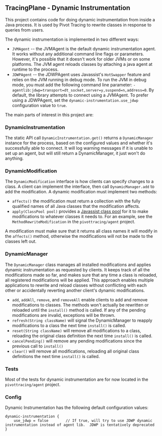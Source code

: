 ## TracingPlane - Dynamic Instrumentation

This project contains code for doing dynamic instrumentation from inside a Java process.  It is used by Pivot Tracing to rewrite classes in response to queries from users.

The dynamic instrumentation is implemented in two different ways:

* `JVMAgent` -- the JVMAgent is the default dynamic instrumentation agent.  It works without any additional command line flags or parameters.  However, it's possible that it doesn't work for older JVMs or on some platforms.  The JVM agent reloads classes by attaching a java agent at runtime to the process.
* `JDWPAgent` -- the JDWPAgent uses Javassist's `HotSwapper` feature and relies on the JVM running in debug mode.  To run the JVM in debug mode, you must add the following command line parameter: `-agentlib:jdwp=transport=dt_socket,server=y,suspend=n,address=0`.  By default, the library attempts to connect using a JVMAgent.  To prefer using a JDWPAgent, set the `dynamic-instrumentation.use_jdwp` configuration value to `true`.

The main parts of interest in this project are:

### DynamicInstrumentation

The static API call `DynamicInstrumentation.get()` returns a `DynamicManager` instance for the process, based on the configured values and whether it's successfully able to connect.  It will log warning messages if it is unable to set up an agent, but will still return a DynamicManager, it just won't do anything.

### DynamicModification

The `DynamicModification` interface is how clients can specify changes to a class.  A client can implement the interface, then call `DynamicManager.add` to add the modification.  A dynamic modification must implement two methods:

* `affects()` the modification must return a collection with the fully qualified names of all Java classes that the modification affects.
* `apply(ClassPool pool)` provides a [Javassist class pool](https://jboss-javassist.github.io/javassist/html/javassist/ClassPool.html) for it to make modifications to whatever classes it needs to.  For an example, see the `MethodRewriteModification` in the `pivottracing/agent` project.

A modification must make sure that it returns all class names it will modify in the `affects()` method, otherwise the modifications will not be made to the classes left out.

### DynamicManager

The `DynamicManager` class manages all installed modifications and applies dynamic instrumentation as requested by clients.  It keeps track of all the modifications made so far, and makes sure that any time a class is reloaded, all registered modifications will be applied.  This approach enables multiple applications to rewrite and reload classes without conflicting with each other or accidentally reverting another client's dynamic modifications.

* `add`, `addAll`, `remove`, and `removeAll` enable clients to add and remove modifications to classes.  The methods won't actually be rewritten or reloaded until the `install()` method is called.  If any of the pending modifications are invalid, exceptions will be thrown.
* `refresh(String className)` will signal the DynamicManager to reapply modifications to a class the next time `install()` is called.
* `reset(String className)` will remove all modifications to a class, reloading the original class definition the next time `install()` is called.
* `cancelPending()` will remove any pending modifications since the previous call to `install()`
* `clear()` will remove all modifications, reloading all original class definitions the next time `install()` is called.

### Tests

Most of the tests for dynamic instrumentation are for now located in the `pivottracing/agent` project.


### Config

Dynamic Instrumentation has the following default configuration values:

	dynamic-instrumentation {
		use_jdwp = false		// If true, will try to use JDWP dynamic instrumentation instead of agent lib.  JDWP is tentatively deprecated
	}